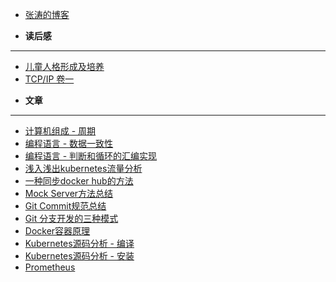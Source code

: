 <!-- docs/_sidebar.md -->

* [张涛的博客](/)

* **读后感**
---
  + [儿童人格形成及培养](/book/children.md)
  + [TCP/IP 卷一](/book/tcp-ip.md)


* **文章**
---
  + [计算机组成 - 周期](/doc/zucheng-cpu.md)
  + [编程语言 - 数据一致性](/doc/golang-data-share.md)
  + [编程语言 - 判断和循环的汇编实现](/doc/c-loop.md)
  + [浅入浅出kubernetes流量分析](/doc/kubernetes/eyes.md)
  + [一种同步docker hub的方法](/doc/docker-hub.md)
  + [Mock Server方法总结](/doc/mock-server.md)
  + [Git Commit规范总结](/doc/git-commit.md)
  + [Git 分支开发的三种模式](/doc/git-branch.md)
  + [Docker容器原理](/doc/docker-what.md)
  + [Kubernetes源码分析 - 编译](/doc/kubernetes/build.md)
  + [Kubernetes源码分析 - 安装](/doc/kubernetes/setup.md)
  + [Prometheus](/doc/prometheus)